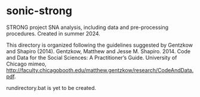 # sonic-strong
STRONG project SNA analysis, including data and pre-processing procedures. Created in summer 2024. 

This directory is organized following the guidelines suggested by Gentzkow and Shapiro (2014). Gentzkow, Matthew and Jesse M. Shapiro. 2014. Code and Data for the Social Sciences: A Practitioner’s Guide. University of Chicago mimeo,
http://faculty.chicagobooth.edu/matthew.gentzkow/research/CodeAndData.pdf. 

rundirectory.bat is yet to be created. 